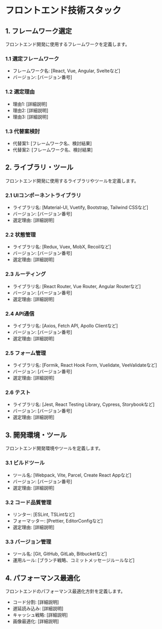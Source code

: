 # フロントエンド技術スタック

## 1. フレームワーク選定

フロントエンド開発に使用するフレームワークを定義します。

### 1.1 選定フレームワーク

- フレームワーク名: [React, Vue, Angular, Svelteなど]
- バージョン: [バージョン番号]

### 1.2 選定理由

- 理由1: [詳細説明]
- 理由2: [詳細説明]
- 理由3: [詳細説明]

### 1.3 代替案検討

- 代替案1: [フレームワーク名、検討結果]
- 代替案2: [フレームワーク名、検討結果]

## 2. ライブラリ・ツール

フロントエンド開発に使用するライブラリやツールを定義します。

### 2.1 UIコンポーネントライブラリ

- ライブラリ名: [Material-UI, Vuetify, Bootstrap, Tailwind CSSなど]
- バージョン: [バージョン番号]
- 選定理由: [詳細説明]

### 2.2 状態管理

- ライブラリ名: [Redux, Vuex, MobX, Recoilなど]
- バージョン: [バージョン番号]
- 選定理由: [詳細説明]

### 2.3 ルーティング

- ライブラリ名: [React Router, Vue Router, Angular Routerなど]
- バージョン: [バージョン番号]
- 選定理由: [詳細説明]

### 2.4 API通信

- ライブラリ名: [Axios, Fetch API, Apollo Clientなど]
- バージョン: [バージョン番号]
- 選定理由: [詳細説明]

### 2.5 フォーム管理

- ライブラリ名: [Formik, React Hook Form, Vuelidate, VeeValidateなど]
- バージョン: [バージョン番号]
- 選定理由: [詳細説明]

### 2.6 テスト

- ライブラリ名: [Jest, React Testing Library, Cypress, Storybookなど]
- バージョン: [バージョン番号]
- 選定理由: [詳細説明]

## 3. 開発環境・ツール

フロントエンド開発環境やツールを定義します。

### 3.1 ビルドツール

- ツール名: [Webpack, Vite, Parcel, Create React Appなど]
- バージョン: [バージョン番号]
- 選定理由: [詳細説明]

### 3.2 コード品質管理

- リンター: [ESLint, TSLintなど]
- フォーマッター: [Prettier, EditorConfigなど]
- 選定理由: [詳細説明]

### 3.3 バージョン管理

- ツール名: [Git, GitHub, GitLab, Bitbucketなど]
- 運用ルール: [ブランチ戦略、コミットメッセージルールなど]

## 4. パフォーマンス最適化

フロントエンドのパフォーマンス最適化方針を定義します。

- コード分割: [詳細説明]
- 遅延読み込み: [詳細説明]
- キャッシュ戦略: [詳細説明]
- 画像最適化: [詳細説明]